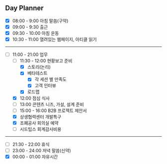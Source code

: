## Day Planner
- [x] 08:00 - 9:00 아침 말씀(구약)
- [x] 09:00 - 9:30 출근
- [x] 09:30 - 10:00 아침 운동
- [x] 10:30 - 11:00 열려있는 웹페이지, 아티클 읽기
***
- [ ] 11:00 - 21:00 업무
	- [ ] 11:30 - 12:00 현황보고 준비
		- [x] 스토리(논리)
		- [x] 베타테스트
			- [x] 각 세션 별 만족도
			- [x] 고객 인터뷰
		- [x] 로드맵
	- [x] 12:00 점심 식사
	- [ ] 13:00 콘텐츠 니즈, 가설, 설계 준비
	- [ ] 15:00 - 16:00 B2B 프로젝트 제안서
	- [x] 상생협력센터 개발특구
	- [x] 조폐공사 회의실 예약
	- [ ] 시드팁스 회계감사비용
***
- [ ] 21:30 - 22:00 휴식
- [ ] 23:00 - 24:00 저녁 말씀(신약)
- [x] 00:00 - 01:00 자유시간